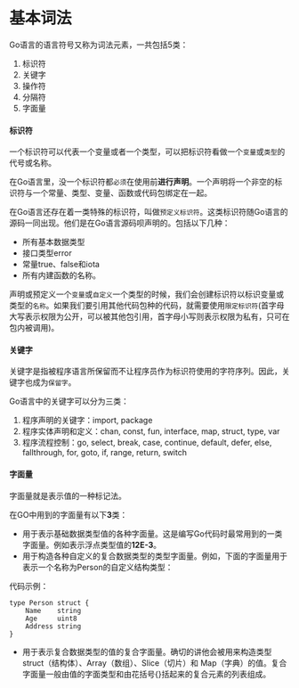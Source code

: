 基本词法
==

Go语言的语言符号又称为词法元素，一共包括5类：

1. 标识符
2. 关键字
3. 操作符
4. 分隔符
5. 字面量


#### 标识符

一个标识符可以代表一个变量或者一个类型，可以把标识符看做一个`变量`或`类型`的代号或名称。

在Go语言里，没一个标识符都`必须`在使用前**进行声明**。一个声明将一个非空的标识符与一个常量、类型、变量、函数或代码包绑定在一起。

在Go语言还存在着一类特殊的标识符，叫做`预定义标识符`。这类标识符随Go语言的源码一同出现。他们是在Go语言源码呗声明的。包括以下几种：

* 所有基本数据类型
* 接口类型error
* 常量true、false和iota
* 所有内建函数的名称。

声明或预定义一个`变量`或`自定义`一个类型的时候，我们会创建标识符以标识变量或类型的`名称`。如果我们要引用其他代码包种的代码，就需要使用`限定标识符`(首字母大写表示权限为公开，可以被其他包引用，首字母小写则表示权限为私有，只可在包内被调用)。

#### 关键字

关键字是指被程序语言所保留而不让程序员作为标识符使用的字符序列。因此，关键字也成为`保留字`。

Go语言中的关键字可以分为三类：

1. 程序声明的关键字：import, package
2. 程序实体声明和定义：chan, const, fun, interface, map, struct, type, var
3. 程序流程控制：go, select, break, case, continue, default, defer, else, fallthrough, for, goto, if, range, return, switch

#### 字面量

字面量就是表示值的一种标记法。

在GO中用到的字面量有以下**3**类：

* 用于表示基础数据类型值的各种字面量。这是编写Go代码时最常用到的一类字面量。例如表示浮点类型值的**12E-3**。
* 用于构造各种自定义的复合数据类型的类型字面量。例如，下面的字面量用于表示一个名称为Person的自定义结构类型：

代码示例：

	type Person struct {
		Name 	string
		Age		uint8
		Address	string
	}
	
* 用于表示复合数据类型的值的复合字面量。确切的讲他会被用来构造类型struct（结构体）、Array（数组）、Slice（切片）和 Map（字典）的值。复合字面量一般由值的字面类型和由花括号{}括起来的复合元素的列表组成。
	
